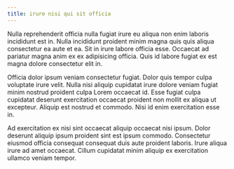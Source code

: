 ```yaml
---
title: irure nisi qui sit officia
---
```


Nulla reprehenderit officia nulla fugiat irure eu aliqua non enim laboris incididunt est in. Nulla incididunt proident minim magna quis quis aliqua consectetur ea aute et ea. Sit in irure labore officia esse. Occaecat ad pariatur magna anim ex ex adipisicing officia. Quis id labore fugiat ex est magna dolore consectetur elit in.

Officia dolor ipsum veniam consectetur fugiat. Dolor quis tempor culpa voluptate irure velit. Nulla nisi aliquip cupidatat irure dolore veniam fugiat minim nostrud proident culpa Lorem occaecat id. Esse fugiat culpa cupidatat deserunt exercitation occaecat proident non mollit ex aliqua ut excepteur. Aliquip est nostrud et commodo. Nisi id enim exercitation esse in.

Ad exercitation ex nisi sint occaecat aliquip occaecat nisi ipsum. Dolor deserunt aliquip ipsum proident sint est ipsum commodo. Consectetur eiusmod officia consequat consequat duis aute proident laboris. Irure aliqua irure ad amet occaecat. Cillum cupidatat minim aliquip ex exercitation ullamco veniam tempor.